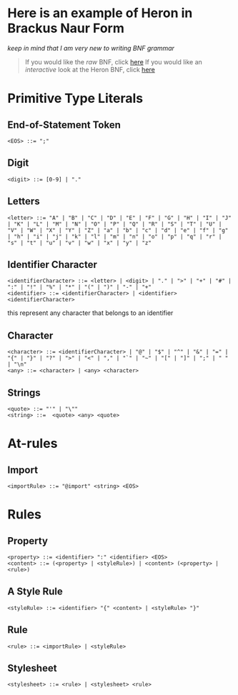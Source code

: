 # Here is an example of Heron in Brackus Naur Form

*keep in mind that I am very new to writing BNF grammar*
> If you would like the *raw* BNF, click [here](heron.bnf)
> If you would like an *interactive* look at the Heron BNF, click [here](https://bnfplayground.pauliankline.com/?bnf=%3CEOS%3E%20%3A%3A%3D%20%22%3B%22%0A%0A%3Cdigit%3E%20%3A%3A%3D%20%5B0-9%5D%20%7C%20%22.%22%0A%3Cletter%3E%20%3A%3A%3D%20%22A%22%20%7C%20%22B%22%20%7C%20%22C%22%20%7C%20%22D%22%20%7C%20%22E%22%20%7C%20%22F%22%20%7C%20%22G%22%20%7C%20%22H%22%20%7C%20%22I%22%20%7C%20%22J%22%20%7C%20%22K%22%20%7C%20%22L%22%20%7C%20%22M%22%20%7C%20%22N%22%20%7C%20%22O%22%20%7C%20%22P%22%20%7C%20%22Q%22%20%7C%20%22R%22%20%7C%20%22S%22%20%7C%20%22T%22%20%7C%20%22U%22%20%7C%20%22V%22%20%7C%20%22W%22%20%7C%20%22X%22%20%7C%20%22Y%22%20%7C%20%22Z%22%20%7C%20%22a%22%20%7C%20%22b%22%20%7C%20%22c%22%20%7C%20%22d%22%20%7C%20%22e%22%20%7C%20%22f%22%20%7C%20%22g%22%20%7C%20%22h%22%20%7C%20%22i%22%20%7C%20%22j%22%20%7C%20%22k%22%20%7C%20%22l%22%20%7C%20%22m%22%20%7C%20%22n%22%20%7C%20%22o%22%20%7C%20%22p%22%20%7C%20%22q%22%20%7C%20%22r%22%20%7C%20%22s%22%20%7C%20%22t%22%20%7C%20%22u%22%20%7C%20%22v%22%20%7C%20%22w%22%20%7C%20%22x%22%20%7C%20%22y%22%20%7C%20%22z%22%0A%0A%3CidentifierCharacter%3E%20%3A%3A%3D%20%3Cletter%3E%20%7C%20%3Cdigit%3E%20%7C%20%22.%22%20%7C%20%22%3E%22%20%7C%20%22%2B%22%20%7C%20%22%23%22%20%7C%20%22%3A%22%20%7C%20%22!%22%20%7C%20%22%25%22%20%7C%20%22*%22%20%7C%20%22(%22%20%7C%20%22)%22%20%7C%20%22-%22%20%7C%20%22%2B%22%0A%3Cidentifier%3E%20%3A%3A%3D%20%3CidentifierCharacter%3E%20%7C%20%3Cidentifier%3E%20%3CidentifierCharacter%3E%0A%0A%3Ccharacter%3E%20%3A%3A%3D%20%3CidentifierCharacter%3E%20%7C%20%22%40%22%20%7C%20%22%24%22%20%7C%20%22%5E%22%20%7C%20%22%26%22%20%7C%20%22%3D%22%20%7C%20%22%7B%22%20%7C%20%22%7D%22%20%7C%20%22%3F%22%20%7C%20%22%3E%22%20%7C%20%22%3C%22%20%7C%20%22%2C%22%20%7C%20%22%60%22%20%7C%20%22~%22%20%7C%20%22%5B%22%20%7C%20%22%5D%22%20%7C%20%22%3B%22%20%7C%20%22%20%22%20%7C%20%22%5Cn%22%0A%3Cany%3E%20%3A%3A%3D%20%3Ccharacter%3E%20%7C%20%3Cany%3E%20%3Ccharacter%3E%0A%0A%3Cquote%3E%20%3A%3A%3D%20%22%27%22%20%7C%20%22%5C%22%22%0A%3Cstring%3E%20%3A%3A%3D%20%20%3Cquote%3E%20%3Cany%3E%20%3Cquote%3E%0A%0A%3Cimport%3E%20%3A%3A%3D%20%22%40import%22%20%3Cstring%3E%20%3CEOS%3E%0A%0A%3Cproperty%3E%20%3A%3A%3D%20%3Cidentifier%3E%20%22%3A%22%20%3Cidentifier%3E%20%3CEOS%3E%0A%3Ccontent%3E%20%3A%3A%3D%20(%3Cproperty%3E%20%7C%20%3CstyleRule%3E)%20%7C%20%3Ccontent%3E%20(%3Cproperty%3E%20%7C%20%3Crule%3E)%0A%0A%3CstyleRule%3E%20%3A%3A%3D%20%3Cidentifier%3E%20%22%7B%22%20%3Ccontent%3E%20%7C%20%3CstyleRule%3E%20%22%7D%22%0A%0A%3Crule%3E%20%3A%3A%3D%20%3Cimport%3E%20%7C%20%3CstyleRule%3E%0A%3Cstylesheet%3E%20%3A%3A%3D%20%3Crule%3E%20%7C%20%3Cstylesheet%3E%20%3Crule%3E&name=)

# Primitive Type Literals

## End-of-Statement Token

```
<EOS> ::= ";"
```

## Digit

```
<digit> ::= [0-9] | "."
```

## Letters

```
<letter> ::= "A" | "B" | "C" | "D" | "E" | "F" | "G" | "H" | "I" | "J" | "K" | "L" | "M" | "N" | "O" | "P" | "Q" | "R" | "S" | "T" | "U" | "V" | "W" | "X" | "Y" | "Z" | "a" | "b" | "c" | "d" | "e" | "f" | "g" | "h" | "i" | "j" | "k" | "l" | "m" | "n" | "o" | "p" | "q" | "r" | "s" | "t" | "u" | "v" | "w" | "x" | "y" | "z"
```

## Identifier Character

```
<identifierCharacter> ::= <letter> | <digit> | "." | ">" | "+" | "#" | ":" | "!" | "%" | "*" | "(" | ")" | "-" | "+"
<identifier> ::= <identifierCharacter> | <identifier> <identifierCharacter>
```

this represent any character that belongs to an identifier

## Character

```
<character> ::= <identifierCharacter> | "@" | "$" | "^" | "&" | "=" | "{" | "}" | "?" | ">" | "<" | "," | "`" | "~" | "[" | "]" | ";" | " " | "\n"
<any> ::= <character> | <any> <character>
```

## Strings

```
<quote> ::= "'" | "\""
<string> ::=  <quote> <any> <quote>
```

# At-rules

## Import

```
<importRule> ::= "@import" <string> <EOS>
```

# Rules

## Property

```
<property> ::= <identifier> ":" <identifier> <EOS>
<content> ::= (<property> | <styleRule>) | <content> (<property> | <rule>)
```

## A Style Rule

```
<styleRule> ::= <identifier> "{" <content> | <styleRule> "}"
```

## Rule

```
<rule> ::= <importRule> | <styleRule>
```

## Stylesheet

```
<stylesheet> ::= <rule> | <stylesheet> <rule>
```
